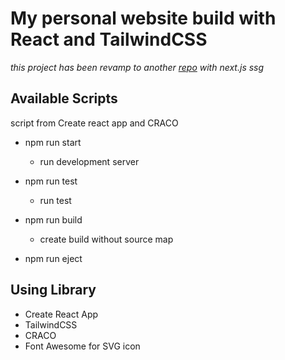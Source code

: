 # My personal website build with React and TailwindCSS

*this project has been revamp to another [repo](https://github.com/devchristam/nextjs-personal-website) with next.js ssg*

## Available Scripts

script from Create react app and CRACO

* npm run start
	*  run development server

* npm run test
    * run test

* npm run build
	* create build without source map

* npm run eject


## Using Library

*   Create React App
*   TailwindCSS
*   CRACO
*   Font Awesome for SVG icon


 
